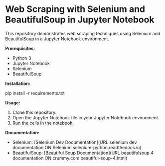# Web Scraping with Selenium and BeautifulSoup in Jupyter Notebook

This repository demonstrates web scraping techniques using Selenium and BeautifulSoup in a Jupyter Notebook environment.

**Prerequisites:**

* Python 3
* Jupyter Notebook
* Selenium
* BeautifulSoup

**Installation:**

pip install -r requirements.txt

**Usage:**

1. Clone this repository.
2. Open the Jupyter Notebook file in your Jupyter Notebook environment.
3. Run the cells in the notebook.

**Documentation:**

* Selenium: [Selenium Dev Documentation](URL selenium dev documentation ON Selenium selenium-python.readthedocs.io)
* BeautifulSoup: [Beautiful Soup Documentation](URL beautifulsoup 4 documentation ON crummy.com beautiful-soup-4.html)
